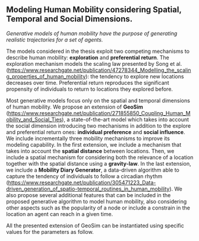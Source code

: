 ## Modeling Human Mobility considering Spatial, Temporal and Social Dimensions.


<i>Generative models of human mobility have the purpose of generating realistic trajectories for a set of agents.</i>

The models considered in the thesis exploit two competing mechanisms to describe human mobility: <b>exploration</b> and <b>preferential return</b>. The
exploration mechanism models the scaling law presented by Song et al. (https://www.researchgate.net/publication/47278344_Modelling_the_scaling_properties_of_human_mobility): the tendency to explore new locations decreases over time.
Preferential return reproduces the significant propensity of individuals to return to locations they explored before.

Most generative models focus only on the spatial and temporal dimensions of human mobility.
We propose an extension of <b>GeoSim</b> (https://www.researchgate.net/publication/271855850_Coupling_Human_Mobility_and_Social_Ties), a state-of-the-art model which takes into account the social dimension introducing two mechanisms in addition to the explore and preferential return ones: <b>individual preference</b> and <b>social influence</b>. We include incrementally three mobility mechanisms to improve its modeling capability. In the first extension, we include a mechanism that takes into account the <b>spatial distance</b> between locations. Then, we include a spatial mechanism for considering both the relevance of a location together with the spatial distance using a <b>gravity-law</b>. In the last extension, we include a <b>Mobility Diary Generator</b>, a data-driven algorithm able to capture the tendency of individuals to follow a circadian rhythm (https://www.researchgate.net/publication/305471223_Data-driven_generation_of_spatio-temporal_routines_in_human_mobility). We also propose several additional features that can be included in the proposed generative algorithm to model human mobility, also considering other aspects such as the popularity of a node or include a constrain in the location an agent can reach in a given time.

All the presented extension of GeoSim can be instantiated using specific values for the parameters as follow.
